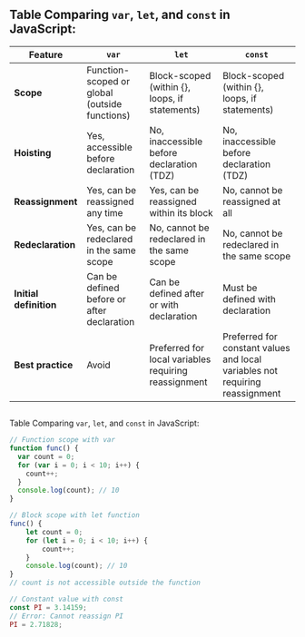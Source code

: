## Table Comparing `var`, `let`, and `const` in JavaScript:

|Feature|`var`|`let`|`const`|
|---|---|---|---|
|**Scope**|Function-scoped or global (outside functions)|Block-scoped (within {}, loops, if statements)|Block-scoped (within {}, loops, if statements)|
|**Hoisting**|Yes, accessible before declaration|No, inaccessible before declaration (TDZ)|No, inaccessible before declaration (TDZ)|
|**Reassignment**|Yes, can be reassigned any time|Yes, can be reassigned within its block|No, cannot be reassigned at all|
|**Redeclaration**|Yes, can be redeclared in the same scope|No, cannot be redeclared in the same scope|No, cannot be redeclared in the same scope|
|**Initial definition**|Can be defined before or after declaration|Can be defined after or with declaration|Must be defined with declaration|
|**Best practice**|Avoid|Preferred for local variables requiring reassignment|Preferred for constant values and local variables not requiring reassignment|
##   
Table Comparing `var`, `let`, and `const` in JavaScript:



``` javascript
// Function scope with var
function func() {
  var count = 0;
  for (var i = 0; i < 10; i++) {
    count++;
  }
  console.log(count); // 10
}

// Block scope with let function 
func() { 
	let count = 0; 
	for (let i = 0; i < 10; i++) { 
		count++; 
	} 
	console.log(count); // 10 
} 
// count is not accessible outside the function

// Constant value with const
const PI = 3.14159;
// Error: Cannot reassign PI
PI = 2.71828;
```

 